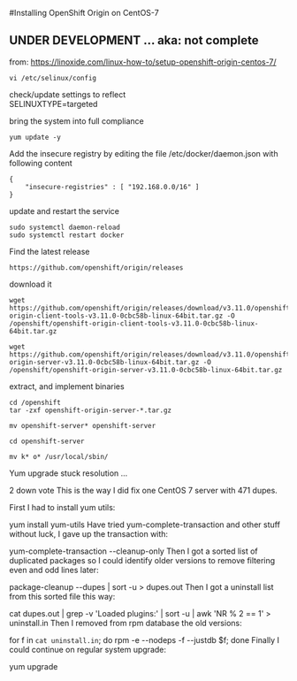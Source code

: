 #Installing OpenShift Origin on CentOS-7

  
## UNDER DEVELOPMENT ... aka: not complete
  
from: https://linoxide.com/linux-how-to/setup-openshift-origin-centos-7/
```
vi /etc/selinux/config
```

check/update settings to reflect  
SELINUXTYPE=targeted  

bring the system into full compliance  
```
yum update -y
```

Add the insecure registry by editing the file /etc/docker/daemon.json with following content  
```
{
    "insecure-registries" : [ "192.168.0.0/16" ]
}
```

update and restart the service  
```
sudo systemctl daemon-reload
sudo systemctl restart docker
```

Find the latest release  
```
https://github.com/openshift/origin/releases
```

download it 
```
wget https://github.com/openshift/origin/releases/download/v3.11.0/openshift-origin-client-tools-v3.11.0-0cbc58b-linux-64bit.tar.gz -O /openshift/openshift-origin-client-tools-v3.11.0-0cbc58b-linux-64bit.tar.gz

wget https://github.com/openshift/origin/releases/download/v3.11.0/openshift-origin-server-v3.11.0-0cbc58b-linux-64bit.tar.gz -O /openshift/openshift-origin-server-v3.11.0-0cbc58b-linux-64bit.tar.gz

```

extract, and implement binaries  
```
cd /openshift
tar -zxf openshift-origin-server-*.tar.gz

mv openshift-server* openshift-server

cd openshift-server

mv k* o* /usr/local/sbin/

```










Yum upgrade stuck resolution ... 

2
down vote
This is the way I did fix one CentOS 7 server with 471 dupes.

First I had to install yum utils:

yum install yum-utils
Have tried yum-complete-transaction and other stuff without luck, I gave up the transaction with:

yum-complete-transaction --cleanup-only
Then I got a sorted list of duplicated packages so I could identify older versions to remove filtering even and odd lines later:

package-cleanup --dupes | sort -u > dupes.out
Then I got a uninstall list from this sorted file this way:

cat dupes.out | grep -v 'Loaded plugins:' | sort -u | awk 'NR % 2 == 1' > uninstall.in
Then I removed from rpm database the old versions:

for f in `cat uninstall.in`; do rpm -e --nodeps -f --justdb $f; done
Finally I could continue on regular system upgrade:

yum upgrade

















































































































































































































































































































































































































